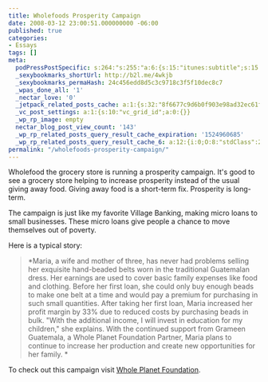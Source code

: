 ```yaml
---
title: Wholefoods Prosperity Campaign
date: 2008-03-12 23:00:51.000000000 -06:00
published: true
categories:
- Essays
tags: []
meta:
  podPressPostSpecific: s:264:"s:255:"a:6:{s:15:"itunes:subtitle";s:15:"##PostExcerpt##";s:14:"itunes:summary";s:15:"##PostExcerpt##";s:15:"itunes:keywords";s:17:"##WordPressCats##";s:13:"itunes:author";s:10:"##Global##";s:15:"itunes:explicit";s:7:"Default";s:12:"itunes:block";s:7:"Default";}";";
  _sexybookmarks_shortUrl: http://b2l.me/4wkjb
  _sexybookmarks_permaHash: 24c456edd8d5c3c9718c3f5f10dec8c7
  _wpas_done_all: '1'
  _nectar_love: '0'
  _jetpack_related_posts_cache: a:1:{s:32:"8f6677c9d6b0f903e98ad32ec61f8deb";a:2:{s:7:"expires";i:1506202455;s:7:"payload";a:3:{i:0;a:1:{s:2:"id";i:1145;}i:1;a:1:{s:2:"id";i:289;}i:2;a:1:{s:2:"id";i:73;}}}}
  _vc_post_settings: a:1:{s:10:"vc_grid_id";a:0:{}}
  _wp_rp_image: empty
  nectar_blog_post_view_count: '143'
  _wp_rp_related_posts_query_result_cache_expiration: '1524960685'
  _wp_rp_related_posts_query_result_cache_6: a:12:{i:0;O:8:"stdClass":2:{s:7:"post_id";s:3:"607";s:5:"score";s:17:"93.13371248898946";}i:1;O:8:"stdClass":2:{s:7:"post_id";s:2:"49";s:5:"score";s:17:"46.53915071117532";}i:2;O:8:"stdClass":2:{s:7:"post_id";s:4:"1000";s:5:"score";s:17:"40.12638203726049";}i:3;O:8:"stdClass":2:{s:7:"post_id";s:3:"682";s:5:"score";s:18:"38.933552810970546";}i:4;O:8:"stdClass":2:{s:7:"post_id";s:4:"2342";s:5:"score";s:17:"32.97048625044718";}i:5;O:8:"stdClass":2:{s:7:"post_id";s:4:"2330";s:5:"score";s:17:"32.97048625044718";}i:6;O:8:"stdClass":2:{s:7:"post_id";s:4:"1160";s:5:"score";s:17:"32.97048625044718";}i:7;O:8:"stdClass":2:{s:7:"post_id";s:3:"414";s:5:"score";s:17:"32.97048625044718";}i:8;O:8:"stdClass":2:{s:7:"post_id";s:3:"328";s:5:"score";s:17:"32.97048625044718";}i:9;O:8:"stdClass":2:{s:7:"post_id";s:3:"311";s:5:"score";s:17:"32.97048625044718";}i:10;O:8:"stdClass":2:{s:7:"post_id";s:3:"303";s:5:"score";s:17:"32.97048625044718";}i:11;O:8:"stdClass":2:{s:7:"post_id";s:3:"290";s:5:"score";s:17:"32.97048625044718";}}
permalink: "/wholefoods-prosperity-campaign/"
---
```

Wholefood the grocery store is running a prosperity campaign.  It's good to see a grocery store helping to increase prosperity instead of the usual giving away food.  Giving away food is a short-term fix.  Prosperity is long-term.

The campaign is just like my favorite Village Banking, making micro loans to small businesses.  These micro loans give people a chance to move themselves out of poverty.

Here is a typical story:</p>
> *Maria, a wife and mother of three, has never had problems selling her exquisite hand-beaded belts worn in the traditional Guatemalan dress.  Her earnings are used to cover basic family expenses like food and clothing.  Before her first loan, she could only buy enough beads to make one belt at a time and would pay a premium for purchasing in such small quantities.  After taking her first loan, Maria increased her profit margin by 33% due to reduced costs by purchasing beads in bulk. "With the additional income, I will invest in education for my children," she explains.  With the continued support from Grameen Guatemala, a Whole Planet Foundation Partner, Maria plans to continue to increase her production and create new opportunities for her family.  *</p></blockquote>
<p>To check out this campaign visit <a href="http://ww.wholeplanetfoundation.org" rel="nofollow">Whole Planet Foundation</a>.</p>
